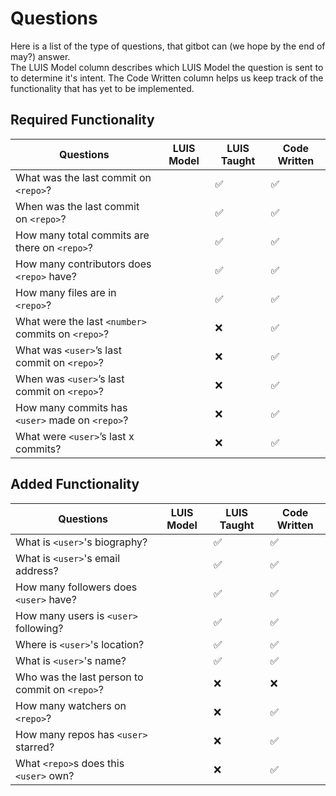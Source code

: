 # Questions

Here is a list of the type of questions, that gitbot can (we hope by the end of may?) answer.  
The LUIS Model column describes which LUIS Model the question is sent to to determine it's intent. The Code Written column helps us keep track of the functionality that has yet to be implemented.

## Required Functionality

|Questions											                    |LUIS Model	|LUIS Taught  |Code Written	
|---------------------------------------------------|-----------|-------------|------------
|What was the last commit on `<repo>`?				      |			      |✅            |✅
|When was the last commit on `<repo>`?				      |			      |✅			      |✅
|How many total commits are there on `<repo>`?		  |			      |✅			      |✅
|How many contributors does `<repo>` have?			    |			      |✅			      |✅
|How many files are in `<repo>`?						        |			      |✅			      |✅
|What were the last `<number>` commits on `<repo>`? |			      |❌			      |✅		
|What was `<user>`’s last commit on `<repo>`?			  |			      |❌			      |✅
|When was `<user>`’s last commit on `<repo>`?			  |			      |❌			      |✅
|How many commits has `<user>` made on `<repo>`?		|			      |❌			      |✅
|What were `<user>`’s last x commits?					      |			      |❌			      |✅

## Added Functionality

|Questions											                    |LUIS Model	|LUIS Taught  |Code Written	
|---------------------------------------------------|-----------|-------------|------------
|What is `<user>`'s biography?					            |			      |✅            |✅
|What is `<user>`'s email address?			            |			      |✅            |✅
|How many followers does `<user>` have?	            |			      |✅            |✅
|How many users is `<user>` following?	            |			      |✅            |✅
|Where is `<user>`'s location?					            |			      |✅            |✅
|What is `<user>`'s name?								            |			      |✅            |✅
|Who was the last person to commit on `<repo>`?			|			      |❌            |❌
|How many watchers on `<repo>`?			                |			      |❌            |✅
|How many repos has `<user>` starred?			          |			      |❌            |✅
|What `<repo>`s does this `<user>` own?			      |			      |❌            |✅

